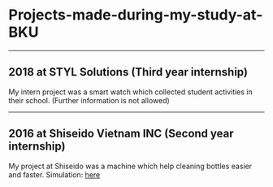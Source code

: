 # Projects-made-during-my-study-at-BKU
-------------------------------------------------------
## 2018 at STYL Solutions (Third year internship)
My intern project was a smart watch which collected student activities in their school.
(Further information is not allowed)

-------------------------------------------------------
## 2016 at Shiseido Vietnam INC (Second year internship)
My project at Shiseido was a machine which help cleaning bottles easier and faster.
Simulation: [here](https://www.youtube.com/watch?v=GpkcZLf5RdQ)
